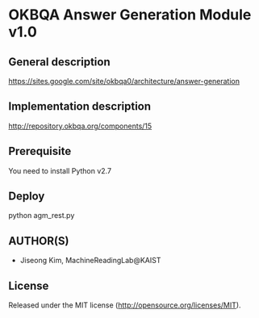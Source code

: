 OKBQA Answer Generation Module v1.0
=====================================

General description
-----
https://sites.google.com/site/okbqa0/architecture/answer-generation

Implementation description
-----
http://repository.okbqa.org/components/15

Prerequisite
-----
You need to install Python v2.7

Deploy
-----
python agm_rest.py

AUTHOR(S)
---------
* Jiseong Kim, MachineReadingLab@KAIST

License
-------
Released under the MIT license (http://opensource.org/licenses/MIT).